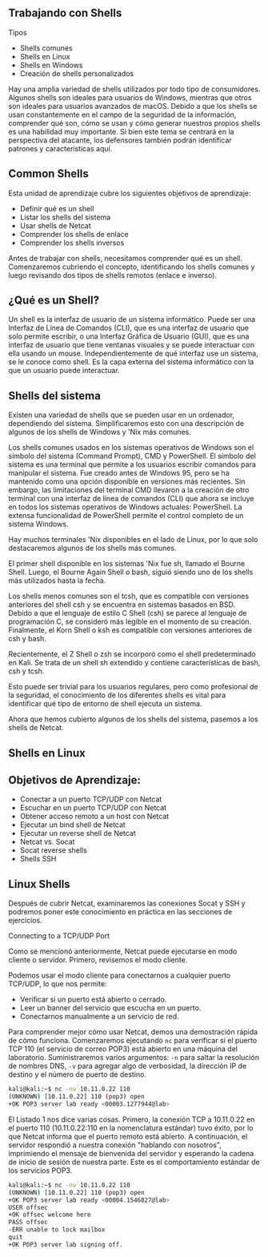 ## Trabajando con Shells

Tipos

- Shells comunes
- Shells en Linux
- Shells en Windows
- Creación de shells personalizados

Hay una amplia variedad de shells utilizados por todo tipo de consumidores. Algunos shells son ideales para usuarios de Windows, mientras que otros son ideales para usuarios avanzados de macOS. Debido a que los shells se usan constantemente en el campo de la seguridad de la información, comprender qué son, cómo se usan y cómo generar nuestros propios shells es una habilidad muy importante. Si bien este tema se centrará en la perspectiva del atacante, los defensores también podrán identificar patrones y características aquí.

## Common Shells

Esta unidad de aprendizaje cubre los siguientes objetivos de aprendizaje:

- Definir qué es un shell
- Listar los shells del sistema
- Usar shells de Netcat
- Comprender los shells de enlace
- Comprender los shells inversos

Antes de trabajar con shells, necesitamos comprender qué es un shell. Comenzaremos cubriendo el concepto, identificando los shells comunes y luego revisando dos tipos de shells remotos (enlace e inverso).

## ¿Qué es un Shell?

Un shell es la interfaz de usuario de un sistema informático. Puede ser una Interfaz de Línea de Comandos (CLI), que es una interfaz de usuario que solo permite escribir, o una Interfaz Gráfica de Usuario (GUI), que es una interfaz de usuario que tiene ventanas visuales y se puede interactuar con ella usando un mouse. Independientemente de qué interfaz use un sistema, se le conoce como shell. Es la capa externa del sistema informático con la que un usuario puede interactuar.

## Shells del sistema

Existen una variedad de shells que se pueden usar en un ordenador, dependiendo del sistema. Simplificaremos esto con una descripción de algunos de los shells de Windows y 'Nix más comunes.

Los shells comunes usados en los sistemas operativos de Windows son el símbolo del sistema (Command Prompt), CMD y PowerShell. El símbolo del sistema es una terminal que permite a los usuarios escribir comandos para manipular el sistema. Fue creado antes de Windows 95, pero se ha mantenido como una opción disponible en versiones más recientes. Sin embargo, las limitaciones del terminal CMD llevaron a la creación de otro terminal con una interfaz de línea de comandos (CLI) que ahora se incluye en todos los sistemas operativos de Windows actuales: PowerShell. La extensa funcionalidad de PowerShell permite el control completo de un sistema Windows.

Hay muchos terminales 'Nix disponibles en el lado de Linux, por lo que solo destacaremos algunos de los shells más comunes.

El primer shell disponible en los sistemas 'Nix fue sh, llamado el Bourne Shell. Luego, el Bourne Again Shell o bash, siguió siendo uno de los shells más utilizados hasta la fecha.

Los shells menos comunes son el tcsh, que es compatible con versiones anteriores del shell csh y se encuentra en sistemas basados en BSD. Debido a que el lenguaje de estilo C Shell (csh) se parece al lenguaje de programación C, se consideró más legible en el momento de su creación. Finalmente, el Korn Shell o ksh es compatible con versiones anteriores de csh y bash.

Recientemente, el Z Shell o zsh se incorporó como el shell predeterminado en Kali. Se trata de un shell sh extendido y contiene características de bash, csh y tcsh.

Esto puede ser trivial para los usuarios regulares, pero como profesional de la seguridad, el conocimiento de los diferentes shells es vital para identificar qué tipo de entorno de shell ejecuta un sistema.

Ahora que hemos cubierto algunos de los shells del sistema, pasemos a los shells de Netcat.

## Shells en Linux
## Objetivos de Aprendizaje:
- Conectar a un puerto TCP/UDP con Netcat
- Escuchar en un puerto TCP/UDP con Netcat
- Obtener acceso remoto a un host con Netcat
- Ejecutar un bind shell de Netcat
- Ejecutar un reverse shell de Netcat
- Netcat vs. Socat
- Socat reverse shells
- Shells SSH

## Linux Shells
Después de cubrir Netcat, examinaremos las conexiones Socat y SSH y podremos poner este conocimiento en práctica en las secciones de ejercicios.

Connecting to a TCP/UDP Port

Como se mencionó anteriormente, Netcat puede ejecutarse en modo cliente o servidor. Primero, revisemos el modo cliente.

Podemos usar el modo cliente para conectarnos a cualquier puerto TCP/UDP, lo que nos permite:

- Verificar si un puerto está abierto o cerrado.
- Leer un banner del servicio que escucha en un puerto.
- Conectarnos manualmente a un servicio de red.

Para comprender mejor cómo usar Netcat, demos una demostración rápida de cómo funciona. Comenzaremos ejecutando `nc` para verificar si el puerto TCP 110 (el servicio de correo POP3) está abierto en una máquina del laboratorio. Suministraremos varios argumentos: `-n` para saltar la resolución de nombres DNS, `-v` para agregar algo de verbosidad, la dirección IP de destino y el número de puerto de destino.

```bash
kali@kali:~$ nc -nv 10.11.0.22 110
(UNKNOWN) [10.11.0.22] 110 (pop3) open
+OK POP3 server lab ready <00003.1277944@lab>
```
El Listado 1 nos dice varias cosas. Primero, la conexión TCP a 10.11.0.22 en el puerto 110 (10.11.0.22:110 en la nomenclatura estándar) tuvo éxito, por lo que Netcat informa que el puerto remoto está abierto. A continuación, el servidor respondió a nuestra conexión "hablando con nosotros", imprimiendo el mensaje de bienvenida del servidor y esperando la cadena de inicio de sesión de nuestra parte. Este es el comportamiento estándar de los servicios POP3.
```bash
kali@kali:~$ nc -nv 10.11.0.22 110
(UNKNOWN) [10.11.0.22] 110 (pop3) open
+OK POP3 server lab ready <00004.1546827@lab>
USER offsec
+OK offsec welcome here
PASS offsec
-ERR unable to lock mailbox
quit
+OK POP3 server lab signing off.
```
